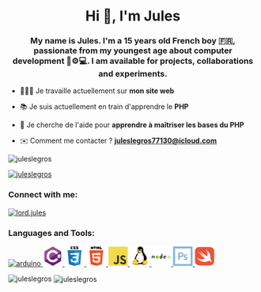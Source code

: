 <h1 align="center">Hi 👋, I'm Jules</h1>
<h3 align="center">My name is Jules. I'm a 15 years old French boy 🇫🇷, passionate from my youngest age about computer development 🔨⚙️💻. I am available for projects, collaborations and experiments.</h3>

- 🧑🏻‍💻 Je travaille actuellement sur **mon site web**

- 📚 Je suis actuellement en train d'apprendre le **PHP**

- 🤝 Je cherche de l'aide pour **apprendre à maîtriser les bases du PHP**

- ✉️ Comment me contacter ? **juleslegros77130@icloud.com**

<p align="left"> <img src="https://komarev.com/ghpvc/?username=juleslegros&label=Profile%20views&color=0e75b6&style=flat" alt="juleslegros" /> </p>

<p align="left"> <a href="https://github.com/ryo-ma/github-profile-trophy"><img src="https://github-profile-trophy.vercel.app/?username=juleslegros" alt="juleslegros" /></a> </p>

<h3 align="left">Connect with me:</h3>
<p align="left">
<a href="https://instagram.com/lord.jules" target="blank"><img align="center" src="https://raw.githubusercontent.com/rahuldkjain/github-profile-readme-generator/master/src/images/icons/Social/instagram.svg" alt="lord.jules" height="30" width="40" /></a>
</p>

<h3 align="left">Languages and Tools:</h3>
<p align="left"> <a href="https://www.arduino.cc/" target="_blank"> <img src="https://cdn.worldvectorlogo.com/logos/arduino-1.svg" alt="arduino" width="40" height="40"/> </a> <a href="https://www.w3schools.com/cs/" target="_blank"> <img src="https://raw.githubusercontent.com/devicons/devicon/master/icons/csharp/csharp-original.svg" alt="csharp" width="40" height="40"/> </a> <a href="https://www.w3schools.com/css/" target="_blank"> <img src="https://raw.githubusercontent.com/devicons/devicon/master/icons/css3/css3-original-wordmark.svg" alt="css3" width="40" height="40"/> </a> <a href="https://www.w3.org/html/" target="_blank"> <img src="https://raw.githubusercontent.com/devicons/devicon/master/icons/html5/html5-original-wordmark.svg" alt="html5" width="40" height="40"/> </a> <a href="https://developer.mozilla.org/en-US/docs/Web/JavaScript" target="_blank"> <img src="https://raw.githubusercontent.com/devicons/devicon/master/icons/javascript/javascript-original.svg" alt="javascript" width="40" height="40"/> </a> <a href="https://www.linux.org/" target="_blank"> <img src="https://raw.githubusercontent.com/devicons/devicon/master/icons/linux/linux-original.svg" alt="linux" width="40" height="40"/> </a> <a href="https://nodejs.org" target="_blank"> <img src="https://raw.githubusercontent.com/devicons/devicon/master/icons/nodejs/nodejs-original-wordmark.svg" alt="nodejs" width="40" height="40"/> </a> <a href="https://www.photoshop.com/en" target="_blank"> <img src="https://raw.githubusercontent.com/devicons/devicon/master/icons/photoshop/photoshop-line.svg" alt="photoshop" width="40" height="40"/> </a> <a href="https://developer.apple.com/swift/" target="_blank"> <img src="https://raw.githubusercontent.com/devicons/devicon/master/icons/swift/swift-original.svg" alt="swift" width="40" height="40"/> </a> </p>

<p><img align="left" src="https://github-readme-stats.vercel.app/api/top-langs?username=juleslegros&show_icons=true&locale=fr&layout=compact" alt="juleslegros" /></p>



<p>&nbsp;<img align="center" src="https://github-readme-stats.vercel.app/api?username=juleslegros&show_icons=true&locale=en" alt="juleslegros" /></p>
